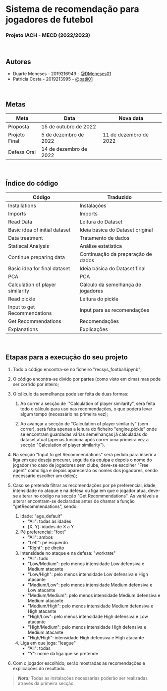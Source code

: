 
# Sistema de recomendação para jogadores de futebol
### Projeto IACH - MECD (2022/2023) 

<br/>

## Autores

- Duarte Meneses - 2019216949 - [@DMeneses01](https://github.com/DMeneses01)
- Patricia Costa - 2019213995 - [@patii01](https://github.com/patii01)

<br/>

## Metas

| Meta              | Data                   | Nova data              |
| ----------------- | ---------------------- | ---------------------- |
| Proposta          | 15 de outubro de 2022  |                        |
| Projeto Final     | 5 de dezembro de 2022  | 11 de dezembro de 2022 |
| Defesa Oral       | 14 de dezembro de 2022 |

<br/>

## Índice do código

| Código                           | Traduzido                          | 
| ----------------------           | ----------------------             | 
| Installations                    | Instalações                        |                      
| Imports                          | Imports                            | 
| Read Data                        | Leitura do Dataset                 |
| Basic idea of initial dataset    | Ideia básica do Dataset original   |
| Data treatment                   | Tratamento de dados                |
| Statiscal Analysis               | Análise estatística                |
| Continue preparing data          | Continuação da preparação de dados | 
| Basic idea for final dataset     | Ideia básica do Dataset final      |
| PCA                              | PCA                                |
| Calculation of player similarity | Cálculo da semelhança de jogadores |
| Read pickle                      | Leitura do pickle                  |
| Input to get Recommendations     | Input para as recomendações        |
| Get Recommendations              | Recomendações                      |
| Explanations                     | Explicações                        |

<br/>

## Etapas para a execução do seu projeto

1. Todo o código encontra-se no ficheiro "recsys_football.ipynb";

2. O código encontra-se divido por partes (como visto em cima) mas pode ser corrido por inteiro;

3. O cálculo da semelhança pode ser feita de duas formas:
    1. Ao correr a secção de  "Calculation of player similarity", será feita todo o cálculo para uso nas recomendações, o que poderá levar algum tempo (necessário na primeira vez);

    2. Ao avançar a secção de "Calculation of player similarity" (sem correr), será feita apenas a leitura do ficheiro "engine.pickle" onde se encontram guardadas várias semelhanças já calculadas do dataset atual (apenas funciona após correr uma primeira vez a secção "Calculation of player similarity").

4. Na secção "Input to get Recommendations" será pedido para inserir a liga em que deseja procurar, seguida da equipa e depois o nome do jogador (no caso de jogadores sem clube, deve-se escolher "Free agent" como liga e depois aparecerão os nomes dos jogadores, sendo necessário escolher um deles);

5. Caso se pretenda filtrar as recomendações por pé preferencial, idade, intensidade no ataque e na defesa ou  liga em que o jogador atua, deve-se alterar no código na secção "Get Recommendations". As variáveis a alterar encontram-se declaradas antes de chamar a função "getRecommendations", sendo:

    1. Idade: "age_default" 
         - "All": todas as idades 
         - [X, Y]: idades de X a Y 
    2. Pé preferencial: "foot" 
         - "All": ambos 
         - "Left": pé esquerdo 
         - "Right": pé direito 
    3. Intensidade no ataque e na defesa: "workrate" 
         - "All": tudo 
         - "Low/Medium": pelo menos intensidade Low defensiva e Medium atacante 
         - "Low/High": pelo menos intensidade Low defensiva e High atacante 
         - "Medium/Low": pelo menos intensidade Medium defensiva e Low atacante 
         - "Medium/Medium": pelo menos intensidade Medium defensiva e Medium atacante 
         - "Medium/High": pelo menos intensidade Medium defensiva e High atacante 
         - "High/Low": pelo menos intensidade High defensiva e Low atacante 
         - "High/Medium": pelo menos intensidade High defensiva e Medium atacante 
         - "High/High": intensidade High defensiva e High atacante 
    4. Liga em que joga: "league" 
         - "All": todas 
         - "Y": nome da liga que se pretende 

6. Com o jogador escolhido, serão mostradas as recomendações e explicações do resultado.

> **_Nota:_**  Todas as instalações necessárias poderão ser realizadas através da primeira secção.
